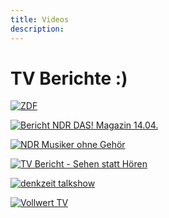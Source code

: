 ```yaml
---
title: Videos
description: 
---
```

# TV Berichte :)

[![ZDF](https://www.grenzensindrelativ.de/wp-content/uploads/2016/01/ZDF-5.png?size909x503)](https://www.zdf.de/ZDFmediathek/beitrag/video/2650818/Kunst-bewegt#/beitrag/video/2650818/Kunst-bewegt)

[![Bericht NDR DAS! Magazin 14.04.](https://www.grenzensindrelativ.de/wp-content/uploads/2015/04/NDR-Inklusionssong-e1433367651908.png?size640x427)](https://www.youtube.com/watch?v=BPQpJT0kyMw)

[![NDR Musiker ohne Gehör](https://www.grenzensindrelativ.de/wp-content/uploads/2014/07/NDR-SH-Musiker-ohne-Gehör-2-e1433368207381.png?size640x364)](https://www.youtube.com/watch?v=7RohEwmDdXY)

[![TV Bericht - Sehen statt Hören](https://www.grenzensindrelativ.de/wp-content/uploads/2014/07/Sehen-statt-Hoeren.png?size640x366)](https://www.youtube.com/watch?v=XCACmrTMky8)

[![denkzeit talkshow](https://www.grenzensindrelativ.de/wp-content/uploads/2014/12/denkzeit-talkshow-e1449413637748.png?size640x360)](https://www.br.de/mediathek/video/sendungen/denkzeit/talk-im-max-100.html)

[![Vollwert TV](https://www.grenzensindrelativ.de/wp-content/uploads/2014/07/Vollwert-TV.png?size847x470)](https://www.youtube.com/watch?v=LlIbuEv-7AM)
